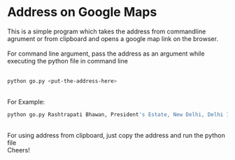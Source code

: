 # Address on Google Maps

This is a simple program which takes the address from commandline agrument or from clipboard and opens a google map link on the browser. <br>
<br>
For command line argument, pass the address as an argument while executing the python file in command line<br>
<br>
```bash
python go.py <put-the-address-here>
```

<br>
For Example:
<br>

```bash
python go.py Rashtrapati Bhawan, President's Estate, New Delhi, Delhi 110004
```

<br>
For using address from clipboard, just copy the address and run the python file<br>
Cheers!
